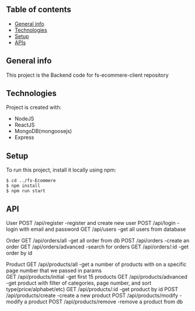 ## Table of contents
* [General info](#general-info)
* [Technologies](#technologies)
* [Setup](#setup)
* [APIs](#api)

## General info
This project is the Backend code for fs-ecommere-client repository
	
## Technologies
Project is created with:
* NodeJS
* ReactJS
* MongoDB(mongoosejs)
* Express

## Setup
To run this project, install it locally using npm:

```
$ cd ../fs-Ecommere
$ npm install
$ npm run start
```
## API
User
POST /api/register    -register and create new user
POST /api/login       -login with email and password
GET /api/users        -get all users from database

Order
GET /api/orders/all         -get all order from db
POST /api/orders            -create an order
GET /api/orders/advanced    -search for orders 
GET /api/orders/:id         -get order by id

Product
GET /api/products/all       -get a number of products with on a specific page number that we passed in params  
GET /api/products/initial   -get first 15 products
GET /api/products/advanced  -get product with filter of categories, page number, and sort type(price/alphabet/etc)
GET /api/products/:id       -get product by id
POST /api/products/create   -create a new product
POST /api/products/modify   -modify a product
POST /api/products/remove   -remove a product from db
